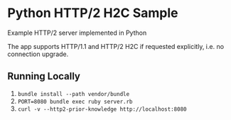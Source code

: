 # Python HTTP/2 H2C Sample

Example HTTP/2 server implemented in Python

The app supports HTTP/1.1 and HTTP/2 H2C if requested explicitly, i.e. no connection upgrade.

## Running Locally

1. `bundle install --path vendor/bundle`
2. `PORT=8080 bundle exec ruby server.rb`
3. `curl -v --http2-prior-knowledge http://localhost:8080`
